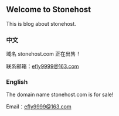 ## Welcome to Stonehost

This is blog about stonehost.

### 中文

域名
stonehost.com
正在出售！

联系邮箱：efly9999@163.com

### English

The domain name
stonehost.com
is for sale!

Email：efly9999@163.com
